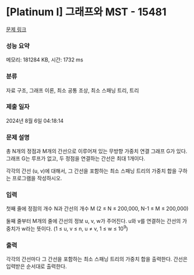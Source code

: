 # [Platinum I] 그래프와 MST - 15481 

[문제 링크](https://www.acmicpc.net/problem/15481) 

### 성능 요약

메모리: 181284 KB, 시간: 1732 ms

### 분류

자료 구조, 그래프 이론, 최소 공통 조상, 최소 스패닝 트리, 트리

### 제출 일자

2024년 8월 6일 04:18:14

### 문제 설명

<p>총 N개의 정점과 M개의 간선으로 이루어져 있는 무방향 가중치 연결 그래프 G가 있다. 그래프 G는 루프가 없고, 두 정점을 연결하는 간선은 최대 1개이다.</p>

<p>각각의 간선 (u, v)에 대해서, 그 간선을 포함하는 최소 스패닝 트리의 가중치 합을 구하는 프로그램을 작성하시오.</p>

### 입력 

 <p>첫째 줄에 정점의 개수 N과 간선의 개수 M (2 ≤ N ≤ 200,000, N-1 ≤ M ≤ 200,000)</p>

<p>둘째 줄부터 M개의 줄에 간선의 정보 u, v, w가 주어진다. u와 v를 연결하는 간선의 가중치가 w라는 뜻이다. (1 ≤ u, v ≤ n, u ≠ v, 1 ≤ w ≤ 10<sup>9</sup>) </p>

### 출력 

 <p>각각의 간선마다 그 간선을 포함하는 최소 스패닝 트리의 가중치 합을 출력한다. 간선은 입력받은 순서대로 출력한다.</p>

